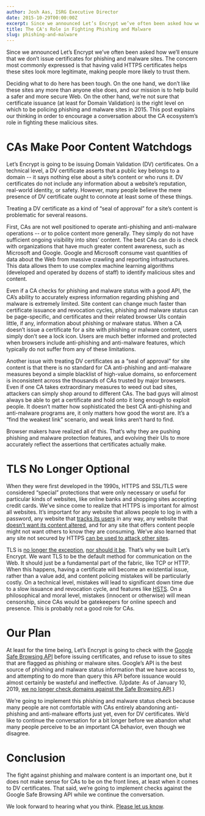 ```yaml
---
author: Josh Aas, ISRG Executive Director
date: 2015-10-29T00:00:00Z
excerpt: Since we announced Let’s Encrypt we’ve often been asked how we’ll ensure that we don’t issue certificates for phishing and malware sites.
title: The CA's Role in Fighting Phishing and Malware
slug: phishing-and-malware
---
```


Since we announced Let’s Encrypt we’ve often been asked how we’ll ensure that we don’t issue certificates for phishing and malware sites. The concern most commonly expressed is that having valid HTTPS certificates helps these sites look more legitimate, making people more likely to trust them.

Deciding what to do here has been tough. On the one hand, we don’t like these sites any more than anyone else does, and our mission is to help build a safer and more secure Web. On the other hand, we’re not sure that certificate issuance (at least for Domain Validation) is the right level on which to be policing phishing and malware sites in 2015. This post explains our thinking in order to encourage a conversation about the CA ecosystem’s role in fighting these malicious sites.

# CAs Make Poor Content Watchdogs

Let’s Encrypt is going to be issuing Domain Validation (DV) certificates. On a technical level, a DV certificate asserts that a public key belongs to a domain -- it says nothing else about a site’s content or who runs it. DV certificates do not include any information about a website’s reputation, real-world identity, or safety. However, many people believe the mere presence of DV certificate ought to connote at least some of these things.

Treating a DV certificate as a kind of “seal of approval” for a site’s content is problematic for several reasons.

First, CAs are not well positioned to operate anti­-phishing and anti-malware operations -- or to police content more generally. They simply do not have sufficient ongoing visibility into sites’ content. The best CAs can do is check with organizations that have much greater content awareness, such as Microsoft and Google. Google and Microsoft consume vast quantities of data about the Web from massive crawling and reporting infrastructures. This data allows them to use complex machine learning algorithms (developed and operated by dozens of staff) to identify malicious sites and content.

Even if a CA checks for phishing and malware status with a good API, the CA’s ability to accurately express information regarding phishing and malware is extremely limited. Site content can change much faster than certificate issuance and revocation cycles, phishing and malware status can be page-specific, and certificates and their related browser UIs contain little, if any, information about phishing or malware status. When a CA doesn’t issue a certificate for a site with phishing or malware content, users simply don’t see a lock icon. Users are much better informed and protected when browsers include anti-phishing and anti-malware features, which typically do not suffer from any of these limitations.

Another issue with treating DV certificates as a “seal of approval” for site content is that there is no standard for CA anti­-phishing and anti-malware measures beyond a simple blacklist of high-­value domains, so enforcement is inconsistent across the thousands of CAs trusted by major browsers. Even if one CA takes extraordinary measures to weed out bad sites, attackers can simply shop around to different CAs. The bad guys will almost always be able to get a certificate and hold onto it long enough to exploit people. It doesn’t matter how sophisticated the best CA anti­-phishing and anti-malware programs are, it only matters how good the worst are. It’s a “find the weakest link” scenario, and weak links aren’t hard to find.

Browser makers have realized all of this. That’s why they are pushing phishing and malware protection features, and evolving their UIs to more accurately reflect the assertions that certificates actually make.

# TLS No Longer Optional

When they were first developed in the 1990s, HTTPS and SSL/TLS were considered “special” protections that were only necessary or useful for particular kinds of websites, like online banks and shopping sites accepting credit cards. We’ve since come to realize that HTTPS is important for almost all websites. It’s important for any website that allows people to log in with a password, any website that [tracks its users](https://www.washingtonpost.com/news/the-switch/wp/2013/12/10/nsa-uses-google-cookies-to-pinpoint-targets-for-hacking/) in any way, any website that [doesn’t want its content altered](http://arstechnica.com/tech-policy/2014/09/why-comcasts-javascript-ad-injections-threaten-security-net-neutrality/), and for any site that offers content people might not want others to know they are consuming. We’ve also learned that any site not secured by HTTPS [can be used to attack other sites](http://krebsonsecurity.com/2015/04/dont-be-fodder-for-chinas-great-cannon/).

TLS is [no longer the exception](https://blog.mozilla.org/security/2015/04/30/deprecating-non-secure-http/), [nor should it be](https://www.chromium.org/Home/chromium-security/marking-http-as-non-secure). That’s why we built Let’s Encrypt. We want TLS to be the default method for communication on the Web. It should just be a fundamental part of the fabric, like TCP or HTTP. When this happens, having a certificate will become an existential issue, rather than a value add, and content policing mistakes will be particularly costly. On a technical level, mistakes will lead to significant down time due to a slow issuance and revocation cycle, and features like [HSTS](https://en.wikipedia.org/wiki/HTTP_Strict_Transport_Security). On a philosophical and moral level, mistakes (innocent or otherwise) will mean censorship, since CAs would be gatekeepers for online speech and presence. This is probably not a good role for CAs.

# Our Plan

At least for the time being, Let’s Encrypt is going to check with the [Google Safe Browsing API](https://developers.google.com/safe-browsing/) before issuing certificates, and refuse to issue to sites that are flagged as phishing or malware sites. Google’s API is the best source of phishing and malware status information that we have access to, and attempting to do more than query this API before issuance would almost certainly be wasteful and ineffective. (Update: As of January 10, 2019, [we no longer check domains against the Safe Browsing API](https://community.letsencrypt.org/t/let-s-encrypt-no-longer-checking-google-safe-browsing/82168).)

We’re going to implement this phishing and malware status check because many people are not comfortable with CAs entirely abandoning anti-phishing and anti-malware efforts just yet, even for DV certificates. We’d like to continue the conversation for a bit longer before we abandon what many people perceive to be an important CA behavior, even though we disagree.

# Conclusion

The fight against phishing and malware content is an important one, but it does not make sense for CAs to be on the front lines, at least when it comes to DV certificates. That said, we’re going to implement checks against the Google Safe Browsing API while we continue the conversation.

We look forward to hearing what you think. [Please let us know](https://community.letsencrypt.org/t/the-cas-role-in-fighting-phishing-and-malware/).